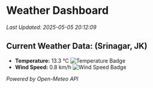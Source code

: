 
# Weather Dashboard

_Last Updated: 2025-05-05 20:12:09_

## Current Weather Data: (Srinagar, JK)
- **Temperature:** 13.3 °C ![Temperature Badge](https://img.shields.io/badge/Temperature-Low%20Temp-blue)
- **Wind Speed:** 0.8 km/h ![Wind Speed Badge](https://img.shields.io/badge/Wind%20Speed-Light%20Wind-blue)

*Powered by Open-Meteo API*
